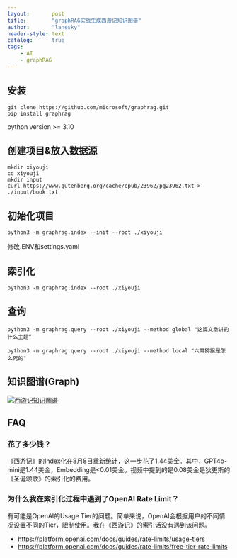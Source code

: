 ```yaml
---
layout:       post
title:        "graphRAG实战生成西游记知识图谱"
author:       "lanesky"
header-style: text
catalog:      true
tags:
    - AI
    - graphRAG
---
```


## 安装

```
git clone https://github.com/microsoft/graphrag.git
pip install graphrag
```

python version >= 3.10

## 创建项目&放入数据源

```
mkdir xiyouji
cd xiyouji
mkdir input
curl https://www.gutenberg.org/cache/epub/23962/pg23962.txt > ./input/book.txt
```

## 初始化项目

```
python3 -m graphrag.index --init --root ./xiyouji
```

修改.ENV和settings.yaml


## 索引化
```
python3 -m graphrag.index --root ./xiyouji
```

## 查询
```
python3 -m graphrag.query --root ./xiyouji --method global "这篇文章讲的什么主题“
```

```
python3 -m graphrag.query --root ./xiyouji --method local "六耳猕猴是怎么死的"
```

## 知识图谱(Graph)

[![西游记知识图谱](https://lanesky.github.io/img/in-post/post-graphrag-xiyouji/xiyouji.svg)](https://lanesky.github.io/img/in-post/post-graphrag-xiyouji/xiyouji.svg)

## FAQ

### 花了多少钱？

《西游记》的Index化在8月8日重新统计，这一步花了1.44美金。其中，GPT4o-mini是1.44美金，Embedding是<0.01美金。视频中提到的是0.08美金是狄更斯的《圣诞颂歌》的索引化的费用。

### 为什么我在索引化过程中遇到了OpenAI Rate Limit？

有可能是OpenAI的Usage Tier的问题。简单来说，OpenAI会根据用户的不同情况设置不同的Tier，限制使用。我在《西游记》的索引话没有遇到该问题。

- https://platform.openai.com/docs/guides/rate-limits/usage-tiers
- https://platform.openai.com/docs/guides/rate-limits/free-tier-rate-limits
